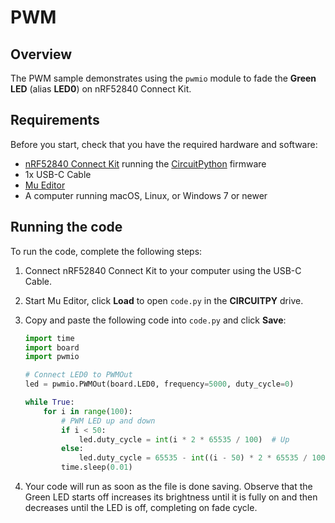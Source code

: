 # PWM

## Overview

The PWM sample demonstrates using the `pwmio` module to fade the __Green LED__ (alias __LED0__) on nRF52840 Connect Kit.

## Requirements

Before you start, check that you have the required hardware and software:

- [nRF52840 Connect Kit](https://makerdiary.com/products/nrf52840-connectkit) running the [CircuitPython] firmware
- 1x USB-C Cable
- [Mu Editor]
- A computer running macOS, Linux, or Windows 7 or newer

## Running the code

To run the code, complete the following steps:

1. Connect nRF52840 Connect Kit to your computer using the USB-C Cable.
2. Start Mu Editor, click __Load__ to open `code.py` in the __CIRCUITPY__ drive.
3. Copy and paste the following code into `code.py` and click __Save__:

    ``` python linenums="1" title="CIRCUITPY/code.py"
    import time
    import board
    import pwmio

    # Connect LED0 to PWMOut
    led = pwmio.PWMOut(board.LED0, frequency=5000, duty_cycle=0)

    while True:
        for i in range(100):
            # PWM LED up and down
            if i < 50:
                led.duty_cycle = int(i * 2 * 65535 / 100)  # Up
            else:
                led.duty_cycle = 65535 - int((i - 50) * 2 * 65535 / 100)  # Down
            time.sleep(0.01)
    ```

4. Your code will run as soon as the file is done saving. Observe that the Green LED starts off increases its brightness until it is fully on and then decreases until the LED is off, completing on fade cycle.

[Mu Editor]: ../getting-started.md#coding-with-mu-editor
[CircuitPython]: ../getting-started.md#installing-circuitpython
